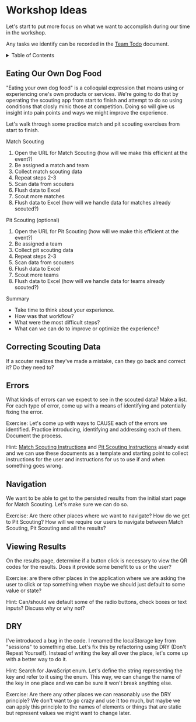 # Workshop Ideas

Let's start to put more focus on what we want to accomplish during our time in the workshop.

Any tasks we identify can be recorded in the [Team Todo](./Team%20Todo.md) document.


<!-- TABLE OF CONTENTS -->
<details>
  <summary>Table of Contents</summary>
  <ol>
    <li><a href="#dogfood">Eating Our Own Dog Food</a></li>    
    <li><a href="#correcting">Correcting Scouting Data</a></li>
    <li><a href="#errors">Errors</a></li>
    <li><a href="#navigation">Navigation</a></li>
    <li><a href="#viewing_results">Viewing Results</a></li>
    <li><a href="#dry">DRY</a></li>
  </ol>
</details>


<!-- Eating Our Own Dog Food -->
<div id="dogfood"></div>

## Eating Our Own Dog Food

"Eating your own dog food" is a colloquial expression that means using or experiencing one's own products or services. We're going to do that by operating the scouting app from start to finish and attempt to do so using conditions that closly minic those at competition. Doing so will give us insight into pain points and ways we might improve the experience.

Let's walk through some practice match and pit scouting exercises from start to finish. 

  Match Scouting
  1. Open the URL for Match Scouting (how will we make this efficient at the event?)
  2. Be assigned a match and team
  3. Collect match scouting data
  4. Repeat steps 2-3
  5. Scan data from scouters
  6. Flush data to Excel
  7. Scout more matches
  8. Flush data to Excel (how will we handle data for matches already scouted?)

  Pit Scouting (optional)
  1. Open the URL for Pit Scouting (how will we make this efficient at the event?)
  2. Be assigned a team
  3. Collect pit scouting data
  4. Repeat steps 2-3
  5. Scan data from scouters
  6. Flush data to Excel
  7. Scout more teams
  8. Flush data to Excel (how will we handle data for teams already scouted?)

Summary

- Take time to think about your experience.
- How was that workflow? 
- What were the most difficult steps?
- What can we can do to improve or optimize the experience?


<!-- Correcting Scouting Data -->
<div id="correcting"></div>

## Correcting Scouting Data

If a scouter realizes they've made a mistake, can they go back and correct it? Do they need to?


<!-- Errors -->
<div id="errors"></div>

## Errors 

What kinds of errors can we expect to see in the scouted data? Make a list. For each type of error, come up with a means of identifying and potentially fixing the error.

Exercise: Let's come up with ways to CAUSE each of the errors we identified. Practice introducing, identifying and addressing each of them. Document the process. 

Hint: [Match Scouting Instructions](./Match%20Scouting%20Instructions.md) and [Pit Scouting Instructions](./Pit%20Scouting%20Instructions.md) already exist and we can use these documents as a template and starting point to collect instructions for the user and instructions for us to use if and when something goes wrong.


<!-- Navigation -->
<div id="navigation"></div>

## Navigation

We want to be able to get to the persisted results from the initial start page for Match Scouting. Let's make sure we can do so.

Exercise: Are there other places where we want to navigate? How do we get to Pit Scouting? How will we require our users to navigate between Match Scouting, Pit Scouting and all the results? 


<!-- Viewing Results -->
<div id="viewing_results"></div>


## Viewing Results

On the results page, determine if a button click is necessary to view the QR codes for the results. Does it provide some benefit to us or the user?

Exercise: are there other places in the application where we are asking the user to click or tap something when maybe we should just default to some value or state?

Hint: Can/should we default some of the radio buttons, check boxes or text inputs? Discuss why or why not?


<!-- DRY -->
<div id="dry"></div>

## DRY

I've introduced a bug in the code. I renamed the localStorage key from "sessions" to something else. Let's fix this by refactoring using DRY (Don't Repeat Yourself). Instead of writing the key all over the place, let's come up with a better way to do it. 

Hint: Search for JavaScript enum. Let's define the string representing the key and refer to it using the enum. This way, we can change the name of the key in one place and we can be sure it won't break anything else.

Exercise: Are there any other places we can reasonably use the DRY principle? We don't want to go crazy and use it too much, but maybe we can apply this principle to the names of elements or things that are static but represent values we might want to change later.

